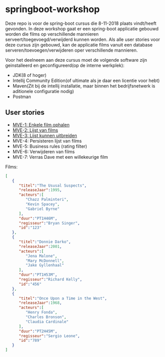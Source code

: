 # springboot-workshop

Deze repo is voor de spring-boot cursus die 8-11-2018 plaats vindt/heeft gevonden. In deze workshop gaat er een spring-boot applicatie gebouwd worden die films op verschillende mannieren serveert/toegevoegd/verwijderd kunnen worden. Als alle user stories voor deze cursus zijn gebouwd, kan de applicatie films vanuit een database serveren/toevoegen/verwijderen oper verschillende mannieren.

Voor het deelneem aan deze cursus moet de volgende software zijn geinstalleerd en geconfigureerd(op de interne werkplek):

* JDK(8 of hoger)
* Intellij Community Edition(of ultimate als je daar een licentie voor hebt)
* Maven(Zit bij de intellij installatie, maar binnen het bedrijfsnetwerk is aditionele configuratie nodig)
* Postman

## User stories
* [MVE-1: Enkele film ophalen](labs/MVE-1/README.md)
* [MVE-2: Lijst van films](labs/MVE-2/README.md)
* [MVE-3: Lijst kunnen uitbreiden](labs/MVE-3/README.md)
* MVE-4: Persisteren lijst van films
* MVE-5: Business rules (rating filter)
* MVE-6: Verwijderen van films
* MVE-7: Verras Dave met een willekeurige film

Films:
```json
[
   {
      "titel":"The Ususal Suspects",
      "releaseJaar":1995,
      "acteurs":[
         "Chazz Palminteri",
         "Kevin Spacey",
         "Gabriel Byrne"
      ],
      "duur":"PT1H46M",
      "regisseur":"Bryan Singer",
      "id":"123"
   },
   {
      "titel":"Donnie Darko",
      "releaseJaar":2001,
      "acteurs":[
         "Jena Malone",
         "Mary McDonnell",
         "Jake Gyllenhaal"
      ],
      "duur":"PT1H53M",
      "regisseur":"Richard Kelly",
      "id":"456"
   },
   {
      "titel":"Once Upon a Time in the West",
      "releaseJaar":1968,
      "acteurs":[
         "Henry Fonda",
         "Charles Bronson",
         "Claudia Cardinale"
      ],
      "duur":"PT2H45M",
      "regisseur":"Sergio Leone",
      "id":"789"
   }
]
```
